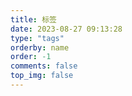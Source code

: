 ```yaml
---
title: 标签
date: 2023-08-27 09:13:28
type: "tags"
orderby: name
order: -1
comments: false
top_img: false
---
```


